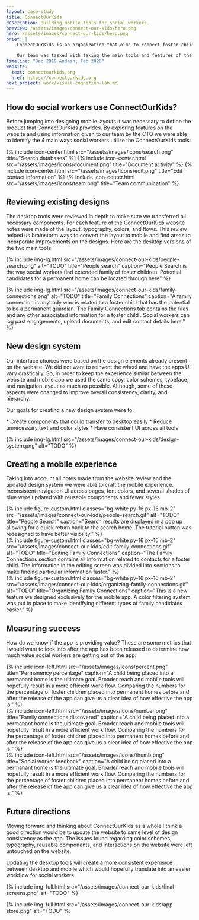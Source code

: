 ```yaml
---
layout: case-study
title: ConnectOurKids
description: Building mobile tools for social workers.
preview: /assets/images/connect-our-kids/hero.png
hero: /assets/images/connect-our-kids/hero.png
brief: |
    ConnectOurKids is an organization that aims to connect foster children with a permanent home. Their organization provides free tools to social workers to help expedite their work.

    Our team was tasked with taking the main tools and features of the ConnectOurKids website and convert them into a mobile app. We had weekly meetings with the CTO of ConnectOurKids.
timeline: "Dec 2019 &ndash; Feb 2020"
website:
  text: connectourkids.org
  href: https://connectourkids.org
next_project: work/visual-cognition-lab.md
---
```


## How do social workers use ConnectOurKids?

Before jumping into designing mobile layouts it was necessary to define the product that ConnectOurKids provides. By exploring features on the website and using information given to our team by the CTO we were able to identify the 4 main ways social workers utilize the ConnectOurKids tools:

<div class="col-start-3 col-span-8 grid grid-cols-4 grid-auto-rows-fr my-32 text-center">
  {%
    include
    icon-center.html
    src="/assets/images/icons/search.png"
    title="Search databases"
  %}
  {%
    include
    icon-center.html
    src="/assets/images/icons/document.png"
    title="Document activity"
  %}
  {%
    include
    icon-center.html
    src="/assets/images/icons/edit.png"
    title="Edit contact information"
  %}
  {%
    include
    icon-center.html
    src="/assets/images/icons/team.png"
    title="Team communication"
  %}
</div>

## Reviewing existing designs

The desktop tools were reviewed in depth to make sure we transferred all necessary components. For each feature of the ConnectOurKids website notes were made of the layout, typography, colors, and flows. This review helped us brainstorm ways to convert the layout to mobile and find areas to incorporate improvements on the designs. Here are the desktop versions of the two main tools:

{%
  include
  img-lg.html
  src="/assets/images/connect-our-kids/people-search.png"
  alt="TODO"
  title="People search"
  caption="People Search is the way social workers find extended family of foster children. Potential candidates for a permanent home can be located through here"
%}

{%
  include
  img-lg.html
  src="/assets/images/connect-our-kids/family-connections.png"
  alt="TODO"
  title="Family Connections"
  caption="A family connection is anybody who is related to a foster child that has the potential to be a permanent guardian. The Family Connections tab contains the files and any other associated information for a foster child . Social workers can log past engagements, upload documents, and edit contact details here."
%}

## New design system

Our interface choices were based on the design elements already present on the website. We did not want to reinvent the wheel and have the apps UI vary drastically. So, in order to keep the experience similar between the website and mobile app we used the same copy, color schemes, typeface, and navigation layout as much as possible. Although, some of these aspects were changed to improve overall consistency, clarity, and hierarchy.

<p class="text-white font-bold mt-12">Our goals for creating a new design system were to:</p>
* Create components that could transfer to desktop easily
* Reduce unnecessary text and color styles
* Have consistent UI across all tools

{%
  include
  img-lg.html
  src="/assets/images/connect-our-kids/design-system.png"
  alt="TODO"
%}

## Creating a mobile experience

Taking into account all notes made from the website review and the updated design system we were able to craft the mobile experience. Inconsistent navigation UI across pages, font colors, and several shades of blue were updated with reusable components and fewer styles.

<div class="col-start-2 col-span-10 grid grid-cols-2 grid-rows-4 gap-x-18 gap-y-20 my-32">
  <div class="row-start-1 row-span-2">
    {%
      include
      figure-custom.html
      classes="bg-white py-16 px-16 mb-2"
      src="/assets/images/connect-our-kids/people-search.gif"
      alt="TODO"
      title="People Search"
      caption="Search results are displayed in a pop up allowing for a quick return back to the search home. The tutorial button was redesigned to have better visibility."
    %}
  </div>
  <div class="row-start-2 row-span-2">
    {%
      include
      figure-custom.html
      classes="bg-white py-16 px-16 mb-2"
      src="/assets/images/connect-our-kids/edit-family-connections.gif"
      alt="TODO"
      title="Editing Family Connections"
      caption="The Family Connections section contains all information related to contacts for a foster child. The information in the editing screen was divided into sections to make finding particular information faster."
    %}
  </div>
  <div class="row-start-3 row-span-2">
    {%
      include
      figure-custom.html
      classes="bg-white py-16 px-16 mb-2"
      src="/assets/images/connect-our-kids/organizing-family-connections.gif"
      alt="TODO"
      title="Organizing Family Connections"
      caption="This is a new feature we designed exclusively for the mobile app. A color filtering system was put in place to make identifying different types of family candidates easier."
    %}
  </div>
</div>

## Measuring success

How do we know if the app is providing value? These are some metrics that I would want to look into after the app has been released to determine how much value social workers are getting out of the app:

<div class="col-start-3 col-span-8 grid grid-cols-2 grid-rows-2 gap-x-20 gap-y-20 my-32">
  <div class="col-start-1 col-span-1">
    {%
      include
      icon-left.html
      src="/assets/images/icons/percent.png"
      title="Permanency percentage"
      caption="A child being placed into a permanant home is the ultimate goal. Broader reach and mobile tools will hopefully result in a more efficient work flow. Comparing the numbers for the percentage of foster children placed into permanent homes before and after the release of the app can give us a clear idea of how effective the app is."
    %}
  </div>
  <div class="col-start-2 col-span-1">
    {%
      include
      icon-left.html
      src="/assets/images/icons/number.png"
      title="Family connections discovered"
      caption="A child being placed into a permanant home is the ultimate goal. Broader reach and mobile tools will hopefully result in a more efficient work flow. Comparing the numbers for the percentage of foster children placed into permanent homes before and after the release of the app can give us a clear idea of how effective the app is."
    %}
  </div>
  <div class="col-start-1 col-span-2">
    {%
      include
      icon-left.html
      src="/assets/images/icons/thumb.png"
      title="Social worker feedback"
      caption="A child being placed into a permanant home is the ultimate goal. Broader reach and mobile tools will hopefully result in a more efficient work flow. Comparing the numbers for the percentage of foster children placed into permanent homes before and after the release of the app can give us a clear idea of how effective the app is."
    %}
  </div>
</div>

## Future directions

Moving forward and thinking about ConnectOurKids as a whole I think a good direction would be to update the website to same level of design consistency as the app. The issues found regarding color schemes, typography, reusable components, and interactions on the website were left untouched on the website.

Updating the desktop tools will create a more consistent experience between desktop and mobile which would hopefully translate into an easier workflow for social workers.

{%
  include
  img-full.html
  src="/assets/images/connect-our-kids/final-screens.png"
  alt="TODO"
%}

{%
  include
  img-full.html
  src="/assets/images/connect-our-kids/app-store.png"
  alt="TODO"
%}
